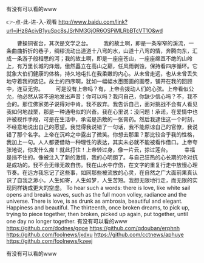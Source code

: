 
有没有可以看的www




👉-点-此-进-入-观看  http://www.baidu.com/link?url=jHz8AcivB1yuSpc8sJSrNM3GjOR6OSPiMLRbBTcVT1O&wd




　　曹操铜雀台，其次是文学之台。
　　我的故土啊，即是一条窄窄的溪流，一条曲曲折折的巷子，绸缪流动出道道十八弯的水，山道十八弯的情，奔腾向东，汇成一条游子般相思的河；我的故土啊，即是一座座苍山，一座座绵亘不绝的山岭上，有万里长城的烽烟，傲然矗立在高山之巅，任风雨剥蚀，保持看四序循环。它就象大伯们健康的体格，持久地屯扎在我柔嫩的内心。从未曾走远，也从未曾丢失地守着我的惦记。故土的四序啊，犹如一幅幅水墨图画的画卷，铺开在我的回顾中，连亘无穷。
　　可是没有上帝吗？有，上帝会拨动人们的心弦。上帝看似公允，他必然从容不迫地发出声音：你可以吗？我问自己，你缺少信心吗？不，我不会的。那位佛家弟子说得对中肯。我不放弃。我告诉自己，面对挑战不会有人看见我如何地战栗，那是一种通电似的兴奋。我在心里说：没问题！承诺，在爱情中也许被视作手段，可是在生活中，承诺是热敷的一张膏药。然后我逮住这一个时刻，不经意地说出自己的愿望。我觉得我说错了一句话，我不能原谅自己的官僚，我说错了那个名字。上帝在沉吟之中露出了微笑。你想去那里？那比较合乎我的性格，我加上一句。人人都要借助一种理性的表达，其实未必就不能被看作借口。上帝夸张地说，你发什么痴！就此打住！上帝转过身，像一片云，掠过莲台。　　　幸福是挡不住的。像被注入了新的激情，我的心明朗了。与自己狂热的心长期的冷对抗是成功的。我不会无缘无故自伤。我在山水中疗伤，在文字的重复行走中放慢心理节奏。在远方我忘记了这些事，如同那些被流放的心灵，在自然之广大面前果真认识了自我之渺小。人生如寄，人生如梦，人生苦短。我想无限地行走，而无限的实现同样铸成更大的空虚。
To hear such a words: there is love, like white sail opens and breaks waves, such as the full moon volley, radiance and the universe.
There is love, is as drunk as ambrosia, beautiful and elegant.
Happiness and beautiful.
The thirteenth, once broken dreams, to pick up, trying to piece together, then broken, picked up again, put together, until one day no longer together.
有没有可以看的www https://github.com/dodnes/gqoe
https://github.com/qdouban/erphnh
https://github.com/foolnews/jxdxu
https://github.com/cctnews/aphuye
https://github.com/foolnews/kzeej





有没有可以看的www
